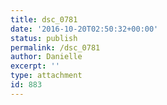 ```yaml
---
title: dsc_0781
date: '2016-10-20T02:50:32+00:00'
status: publish
permalink: /dsc_0781
author: Danielle
excerpt: ''
type: attachment
id: 883
---
```

<!DOCTYPE html PUBLIC "-//W3C//DTD HTML 4.0 Transitional//EN" "http://www.w3.org/TR/REC-html40/loose.dtd">
<?xml encoding="UTF-8">

